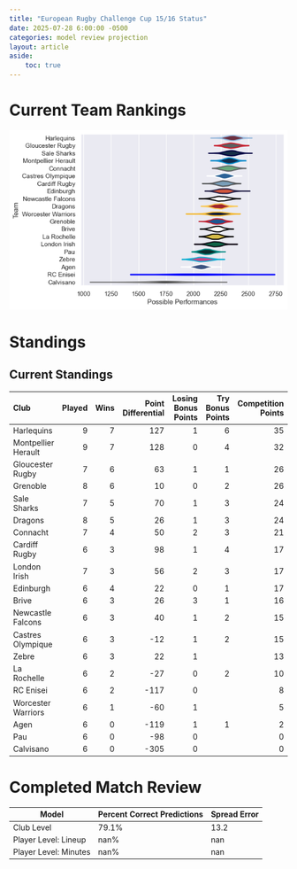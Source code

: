 ```yaml
---  
title: "European Rugby Challenge Cup 15/16 Status"  
date: 2025-07-28 6:00:00 -0500  
categories: model review projection  
layout: article  
aside:  
    toc: true  
---
```

# Current Team Rankings


![Club Rankings](plots/rankings_European_Rugby_Challenge_Cup_1516.png)
# Standings

## Current Standings


| Club                |   Played |   Wins |   Point Differential |   Losing Bonus Points |   Try Bonus Points |   Competition Points |
|:--------------------|---------:|-------:|---------------------:|----------------------:|-------------------:|---------------------:|
| Harlequins          |        9 |      7 |                  127 |                     1 |                  6 |                   35 |
| Montpellier Herault |        9 |      7 |                  128 |                     0 |                  4 |                   32 |
| Gloucester Rugby    |        7 |      6 |                   63 |                     1 |                  1 |                   26 |
| Grenoble            |        8 |      6 |                   10 |                     0 |                  2 |                   26 |
| Sale Sharks         |        7 |      5 |                   70 |                     1 |                  3 |                   24 |
| Dragons             |        8 |      5 |                   26 |                     1 |                  3 |                   24 |
| Connacht            |        7 |      4 |                   50 |                     2 |                  3 |                   21 |
| Cardiff Rugby       |        6 |      3 |                   98 |                     1 |                  4 |                   17 |
| London Irish        |        7 |      3 |                   56 |                     2 |                  3 |                   17 |
| Edinburgh           |        6 |      4 |                   22 |                     0 |                  1 |                   17 |
| Brive               |        6 |      3 |                   26 |                     3 |                  1 |                   16 |
| Newcastle Falcons   |        6 |      3 |                   40 |                     1 |                  2 |                   15 |
| Castres Olympique   |        6 |      3 |                  -12 |                     1 |                  2 |                   15 |
| Zebre               |        6 |      3 |                   22 |                     1 |                    |                   13 |
| La Rochelle         |        6 |      2 |                  -27 |                     0 |                  2 |                   10 |
| RC Enisei           |        6 |      2 |                 -117 |                     0 |                    |                    8 |
| Worcester Warriors  |        6 |      1 |                  -60 |                     1 |                    |                    5 |
| Agen                |        6 |      0 |                 -119 |                     1 |                  1 |                    2 |
| Pau                 |        6 |      0 |                  -98 |                     0 |                    |                    0 |
| Calvisano           |        6 |      0 |                 -305 |                     0 |                    |                    0 |



# Completed Match Review


| Model | Percent Correct Predictions | Spread Error |
| ------ | ------ | ------ |
| Club Level | 79.1% | 13.2 |
| Player Level: Lineup | nan% | nan |
| Player Level: Minutes | nan% | nan |

